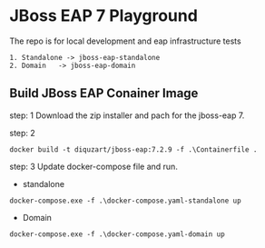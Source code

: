# JBoss EAP 7 Playground

The repo is for local development and eap infrastructure tests


```
1. Standalone -> jboss-eap-standalone
2. Domain   -> jboss-eap-domain
```

## Build JBoss EAP Conainer Image

step: 1
Download the zip installer and pach for the jboss-eap 7.
 
step: 2 
```
docker build -t diquzart/jboss-eap:7.2.9 -f .\Containerfile .
```

step: 3
Update docker-compose file and run.
- standalone
```
docker-compose.exe -f .\docker-compose.yaml-standalone up
```

- Domain
```
docker-compose.exe -f .\docker-compose.yaml-domain up
```

